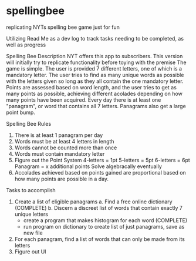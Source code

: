 # spellingbee
replicating NYTs spelling bee game just for fun

Utilizing Read Me as a dev log to track tasks needing to be completed, as well as progress

Spelling Bee Description
    NYT offers this app to subscribers. This version will initially try to replicate functionality before toying with the premise
    The game is simple. The user is provided 7 different letters, one of which is a mandatory letter. The user tries to find as many unique words as possible with the letters given so long as they all contain the one mandatory letter. Points are assessed based on word length, and the user tries to get as many points as possible, achieving different acolades depending on how many points have been acquired. Every day there is at least one "panagram", or word that contains all 7 letters. Panagrams also get a large point bump.

Spelling Bee Rules
1. There is at least 1 panagram per day
2. Words must be at least 4 letters in length
3. Words cannot be counted more than once
4. Words must contain mandatory letter
5. Figure out the Point System
    4-letters = 1pt
    5-letters = 5pt
    6-letters = 6pt
    Panagram = x additional points
    Solve algebracally eventually
6. Accolades achieved based on points gained are proportional based on how many points are possible in a day.

Tasks to accomplish
1. Create a list of eligible panagrams
  a. Find a free online dictionary (COMPLETE)
  b. Discern a discreet list of words that contain exactly 7 unique letters
    - create a program that makes histogram for each word (COMPLETE)
    - run program on dictionary to create list of just panagrams, save as new file
2. For each panagram, find a list of words that can only be made from its letters
3. Figure out UI